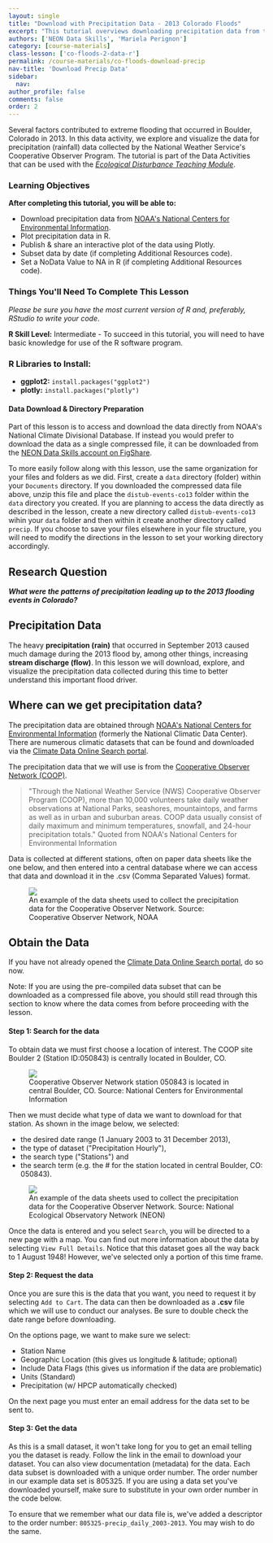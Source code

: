 ```yaml
---
layout: single
title: "Download with Precipitation Data - 2013 Colorado Floods"
excerpt: "This tutorial overviews downloading precipitation data from the NOAA website."
authors: ['NEON Data Skills', 'Mariela Perignon']
category: [course-materials]
class-lesson: ['co-floods-2-data-r']
permalink: /course-materials/co-floods-download-precip
nav-title: 'Download Precip Data'
sidebar:
  nav:
author_profile: false
comments: false
order: 2
---
```


Several factors contributed to extreme flooding that occurred in Boulder,
Colorado in 2013. In this data activity, we explore and visualize the data for
precipitation (rainfall) data collected by the National Weather Service's
Cooperative Observer Program. The tutorial is part of the Data Activities that
can be used with the
<a href="{{ site.basurl }}/teaching-modules/disturb-events-co13/" target="_blank"> *Ecological Disturbance Teaching Module*</a>.

<div id="objectives" markdown="1">

### Learning Objectives
**After completing this tutorial, you will be able to:**

* Download precipitation data from
<a href="http://www.ncdc.noaa.gov/" target="_blank">NOAA's National Centers for Environmental Information</a>.
* Plot precipitation data in R.
* Publish & share an interactive plot of the data using Plotly.
* Subset data by date (if completing Additional Resources code).
* Set a NoData Value to NA in R (if completing Additional Resources code).

### Things You'll Need To Complete This Lesson
*Please be sure you have the most current version of R and, preferably,
RStudio to write your code*.

 **R Skill Level:** Intermediate - To succeed in this tutorial, you will need to
have basic knowledge for use of the R software program.

### R Libraries to Install:

* **ggplot2:** `install.packages("ggplot2")`
* **plotly:** `install.packages("plotly")`

#### Data Download & Directory Preparation

Part of this lesson is to access and download the data directly from NOAA's
National Climate Divisional Database. If instead you would prefer to download
the data as a single compressed file, it can be downloaded from the
<a href="https://ndownloader.figshare.com/files/6780978"> NEON Data Skills account on FigShare</a>.

To more easily follow along with this lesson, use the same organization for your
files and folders as we did. First, create a `data` directory (folder) within
your `Documents` directory. If you downloaded the compressed data file above,
unzip this file and place the `distub-events-co13` folder within the `data`
directory you created. If you are planning to access the data directly as
described in the lesson, create a new directory called `distub-events-co13`
wihin your `data` folder and then within it create another directory called
`precip`. If you choose to save your files elsewhere in your file structure, you
will need to modify the directions in the lesson to set your working directory
accordingly.

</div>

## Research Question
***What were the patterns of precipitation leading up to the 2013 flooding events
in Colorado?***

## Precipitation Data
The heavy **precipitation (rain)** that occurred in September 2013 caused much
damage during the 2013 flood by, among other things, increasing
**stream discharge (flow)**. In this lesson we will download, explore, and
visualize the precipitation data collected during this time to better understand
this important flood driver.

## Where can we get precipitation data?

The precipitation data are obtained through
 <a href="http://www.ncdc.noaa.gov/" target="_blank">NOAA's National Centers for Environmental Information</a>
(formerly the National Climatic Data Center). There are numerous climatic
datasets that can be found and downloaded via the
<a href="http://www.ncdc.noaa.gov/cdo-web/search" target="_blank">Climate Data Online Search portal</a>.

The precipitation data that we will use is from the
<a href="https://www.ncdc.noaa.gov/data-access/land-based-station-data/land-based-datasets/cooperative-observer-network-coop" target="_blank">Cooperative Observer Network (COOP)</a>.

> "Through the National Weather Service (NWS) Cooperative Observer Program
(COOP), more than 10,000 volunteers take daily weather observations at National
Parks, seashores, mountaintops, and farms as well as in urban and suburban
areas. COOP data usually consist of daily maximum and minimum temperatures,
snowfall, and 24-hour precipitation totals."
> Quoted from NOAA's National Centers for Environmental Information

Data is collected at different stations, often on paper data sheets like the one
below, and then entered into a central database where we can access that data and
download it in the .csv (Comma Separated Values) format.

 <figure>
   <a href="{{ site.baseurl }}/images/disturb-events-co13/COOP_SampleDataSheet.png">
   <img src="{{ site.baseurl }}/images/disturb-events-co13/COOP_SampleDataSheet.png"></a>
   <figcaption> An example of the data sheets used to collect the precipitation
   data for the Cooperative Observer Network. Source: Cooperative Observer
   Network, NOAA
   </figcaption>
</figure>

## Obtain the Data

If you have not already opened the
<a href="http://www.ncdc.noaa.gov/cdo-web/search" target="_blank">Climate Data
Online Search portal</a>, do so now.

Note: If you are using the pre-compiled data subset that can be downloaded as a
compressed file above, you should still read through this section to know where
the data comes from before proceeding with the lesson.

#### Step 1: Search for the data
To obtain data we must first choose a location of interest.
The COOP site Boulder 2 (Station ID:050843) is centrally located in Boulder, CO.

 <figure>
   <a href="{{ site.baseurl }}/images/disturb-events-co13/LocationOfPrecipStation.png">
   <img src="{{ site.baseurl }}/images/disturb-events-co13/LocationOfPrecipStation.png"></a>
   <figcaption> Cooperative Observer Network station 050843 is located in
   central Boulder, CO. Source: National Centers for Environmental Information
   </figcaption>
</figure>

Then we must decide what type of data we want to download for that station. As
shown in the image below, we selected:

* the desired date range (1 January 2003 to 31 December 2013),
* the type of dataset ("Precipitation Hourly"),
* the search type ("Stations") and
* the search term (e.g. the # for the station located in central Boulder, CO: 050843).

 <figure>
   <a href="{{ site.baseurl }}/images/disturb-events-co13/NCEI_DownloadData_ScreenShot.png">
   <img src="{{ site.baseurl }}/images/disturb-events-co13/NCEI_DownloadData_ScreenShot.png"></a>
   <figcaption> An example of the data sheets used to collect the precipitation
   data for the Cooperative Observer Network. Source: National Ecological
   Observatory Network (NEON)
   </figcaption>
</figure>

Once the data is entered and you select `Search`, you will be directed to a
new page with a map. You can find out more information about the data by selecting
`View Full Details`.
Notice that this dataset goes all the way back to 1 August 1948! However, we've
selected only a portion of this time frame.

#### Step 2: Request the data
Once you are sure this is the data that you want, you need to request it by
selecting `Add to Cart`. The data can then be downloaded as a **.csv** file
which we will use to conduct our analyses. Be sure to double check the date
range before downloading.

On the options page, we want to make sure we select:

* Station Name
* Geographic Location (this gives us longitude & latitude; optional)
* Include Data Flags (this gives us information if the data are problematic)
* Units (Standard)
* Precipitation (w/ HPCP automatically checked)

On the next page you must enter an email address for the data set to be sent
to.

#### Step 3: Get the data
As this is a small dataset, it won't take long for you to get an email telling
you the dataset is ready. Follow the link in the email to download your dataset.
You can also view documentation (metadata) for the data.
Each data subset is downloaded with a unique order number.  The order number in
our example data set is 805325.  If you are using a data set you've downloaded
yourself, make sure to substitute in your own order number in the code below.

To ensure that we remember what our data file is, we've added a descriptor to
the order number: `805325-precip_daily_2003-2013`. You may wish to do the same.
